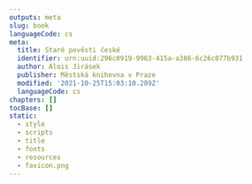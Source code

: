 ```yaml
---
outputs: meta
slug: book
languageCode: cs
meta:
  title: Staré pověsti české
  identifier: urn:uuid:296c0919-9963-415a-a386-6c26c077b931
  author: Alois Jirásek
  publisher: Městská knihovna v Praze
  modified: '2021-10-25T15:03:10.289Z'
  languageCode: cs
chapters: []
tocBase: []
static:
  - style
  - scripts
  - title
  - fonts
  - resources
  - favicon.png
---
```

